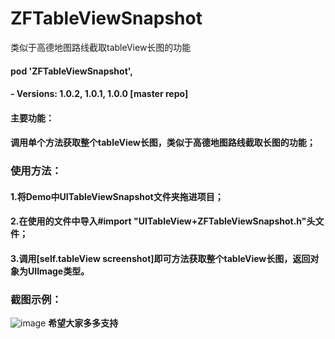 # ZFTableViewSnapshot
类似于高德地图路线截取tableView长图的功能

####   pod 'ZFTableViewSnapshot', 
####  - Versions: 1.0.2, 1.0.1, 1.0.0 [master repo]

#### 主要功能：
#### 调用单个方法获取整个tableView长图，类似于高德地图路线截取长图的功能；
####     
### 使用方法：
#### 1.将Demo中UITableViewSnapshot文件夹拖进项目；
#### 2.在使用的文件中导入#import "UITableView+ZFTableViewSnapshot.h"头文件；
#### 3.调用[self.tableView screenshot]即可方法获取整个tableView长图，返回对象为UIImage类型。
####      
### 截图示例：
 ![image](https://github.com/rzf1129/UITableViewSnapshotDemo/blob/master/IMG_2047.JPG)
**********************希望大家多多支持**********************
